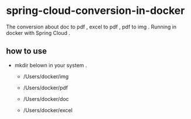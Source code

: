 # spring-cloud-conversion-in-docker
The conversion about doc to pdf , excel to pdf , pdf to img . Running in docker with Spring Cloud .

## how to use

* mkdir belown in your system . 

    * /Users/docker/img
     
    * /Users/docker/pdf
    
    * /Users/docker/doc
    
    * /Users/docker/excel